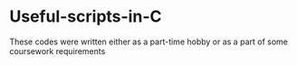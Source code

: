 # Useful-scripts-in-C
These codes were written either as a part-time hobby or as a part of some coursework requirements
